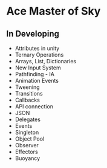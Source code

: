 # Ace Master of Sky

## In Developing
- Attributes in unity 
- Ternary Operations
- Arrays, List, Dictionaries 
- New Input System
- Pathfinding - IA
- Animation Events
- Tweening
- Transitions
- Callbacks
- API connection
- JSON
- Delegates
- Events
- Singleton
- Object Pool
- Observer
- Effectors
- Buoyancy
